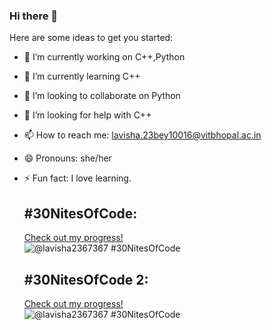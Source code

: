 ### Hi there 👋


Here are some ideas to get you started:

- 🔭 I’m currently working on C++,Python
- 🌱 I’m currently learning C++
- 👯 I’m looking to collaborate on Python
- 🤔 I’m looking for help with C++
- 📫 How to reach me: lavisha.23bey10016@vitbhopal.ac.in
- 😄 Pronouns: she/her
- ⚡ Fun fact: I love learning.

  ## #30NitesOfCode:
  [Check out my progress!](https://www.codedex.io/@lavisha2367367/30-nites-of-code)  
  ![@lavisha2367367 #30NitesOfCode](https://www.codedex.io/api/petStatus?user=lavisha2367367)
  ## #30NitesOfCode 2:
  [Check out my progress!](https://www.codedex.io/@lavisha2367367/30-nites-of-code)  
  ![@lavisha2367367 #30NitesOfCode](https://www.codedex.io/api/petStatus?user=lavisha2367367)

